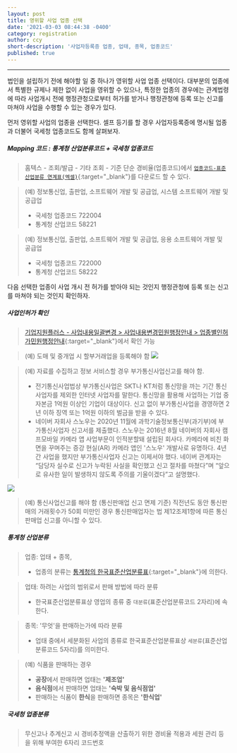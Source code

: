 ```yaml
---
layout: post
title: 영위할 사업 업종 선택
date: '2021-03-03 08:44:38 -0400'
category: registration
author: ccy
short-description: '사업자등록증 업종, 업태, 종목, 업종코드'
published: true
---
```


-----

법인을 설립하기 전에 해야할 일 중 하나가 영위할 사업 업종 선택이다. 대부분의 업종에서 특별한 규제나 제한 없이 사업을 영위할 수 있으나, 특정한 업종의 경우에는 관계법령에 따라 사업개시 전에 행정관청으로부터 허가를 받거나 행정관청에 등록 또는 신고를 마쳐야 사업을 수행할 수 있는 경우가 있다. 

먼저 영위할 사업의 업종을 선택한다. 셀프 등기를 할 경우 사업자등록증에 명시될 업종과 더불어 국세청 업종코드도 함께 살펴보자. 

##### **Mapping 코드 : 통계청 산업분류코드 + 국세청 업종코드** 

> 홈텍스 - 조회/발급 - 기타 조회 - 기준 단순 경비율(업종코드)에서 [`업종코드-표준산업분류 연계표(엑셀)`](https://www.hometax.go.kr/websquare/websquare.wq?w2xPath=/ui/pp/index_pp.xml&tmIdx=1&tm2lIdx=0111050000&tm3lIdx=0111050000){:target="_blank"}를 다운로드 할 수 있다. 

> (예) 정보통신업, 출판업, 소프트웨어 개발 및 공급업, 시스템 소프트웨어 개발 및 공급업
> - 국세청 업종코드 722004 
> - 통계청 산업코드 58221  

> (예) 정보통신업, 출판업, 소프트웨어 개발 및 공급업, 응용 소프트웨어 개발 및 공급업
> - 국세청 업종코드 722000 
> - 통계청 산업코드 58222  

다음 선택한 업종이 사업 개시 전 허가를 받아야 되는 것인지 행정관청에 등록 또는 신고를 마쳐야 되는 것인지 확인하자. 

##### **사업인허가 확인**

> [기업지원플러스 - 사업내용일괄변경 > 사업내용변경민원행정안내 > 업종별인허가민원행정안내](http://www.g4b.go.kr/svc/osr/bcg/scv/SvcGuideInduty.do){:target="_blank"}에서 확인 가능 

> (예) 도매 및 중개업 시 할부거래업을 등록해야 함
![]({{site.url}}//assets/registration/Business_License1.jpg)

> (예) 자료를 수집하고 정보 서비스할 경우 부가통신사업신고를 해야 함.
> - 전기통신사업법상 부가통신사업은 SKT나 KT처럼 통신망을 까는 기간 통신사업자를 제외한 인터넷 사업자를 말한다. 통신망을 활용해 사업하는 기업 중 자본금 1억원 이상인 기업이 대상이다. 신고 없이 부가통신사업을 경영하면 2년 이하 징역 또는 1억원 이하의 벌금을 받을 수 있다.
> - 네이버 자회사 스노우는 2020년 11월에 과학기술정보통신부(과기부)에 부가통신사업자 신고서를 제출했다. 스노우는 2016년 8월 네이버의 자회사 캠프모바일 카메라 앱 사업부문이 인적분할돼 설립된 회사다. 카메라에 비친 화면을 꾸며주는 증강 현실(AR) 카메라 앱인 '스노우' 개발사로 유명하다. 4년간 사업을 했지만 부가통신사업자 신고는 이제서야 했다. 네이버 관계자는 “담당자 실수로 신고가 누락된 사실을 확인했고 신고 절차를 마쳤다”며 “앞으로 유사한 일이 발생하지 않도록 주의를 기울이겠다”고 설명했다.  

![]({{site.url}}//assets/registration/Business_License2.jpg)

> (예) 통신사업신고를 해야 함
> (통신판매업 신고 면제 기준) 직전년도 동안 통신판매의 거래횟수가 50회 미만인 경우 통신판매업자는 법 제12조제1항에 따른 통신판매업 신고를 아니할 수 있다.


##### **통계청 산업분류**

> 업종: 업태 + 종목, 
> - 업종의 분류는 [통계청의 한국표준산업분류표](https://kssc.kostat.go.kr:8443/ksscNew_web/index.jsp#){:target="_blank"}에 의한다. 

> 업태: 하려는 사업의 범위로서 판매 방법에 따라 분류
> - 한국표준산업분류표상 영업의 종류 중 `대분류`(표준산업분류코드 2자리)에 속한다. 

> 종목: '무엇'을 판매하는가에 따라 분류
> -  업태 중에서 세분화된 사업의 종류로 한국표준산업분류표상 `세분류`(표준산업분류코드 5자리)를 의미한다. 

> (예) 식품을 판매하는 경우 
> - **공장**에서 판매하면 업태는 **'제조업'**
> - **음식점**에서 판매하면 업태는 **'숙박 및 음식점업'**
> - 판매하는 식품이 **한식**을 판매하면 종목은 **'한식업'**


##### **국세청 업종분류**

> 무신고나 추계신고 시 경비추정액을 산출하기 위한 경비율 적용과 세원 관리 등을 위해 부여한 6자리 코드번호

